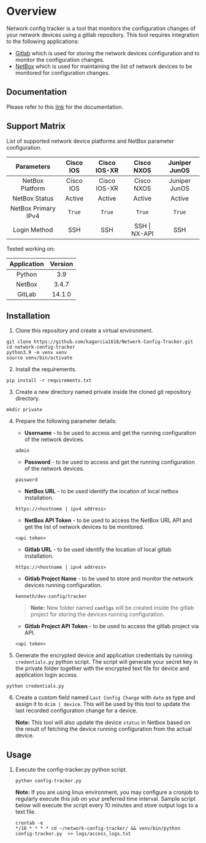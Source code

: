 # Overview

Network config tracker is a tool that monitors the configuration changes of your network devices using a gitlab repository. This tool requires integration to the following applications:

- [Gitlab](https://about.gitlab.com/) which is used for storing the network devices configuration and to monitor the configuration changes.
- [NetBox](https://github.com/netbox-community/netbox) which is used for maintaining the list of network devices to be monitored for configuration changes.

## Documentation

Please refer to this [link](https://kagarcia1618.github.io/Network-Config-Tracker/) for the documentation.

## Support Matrix
List of supported network device platforms and NetBox parameter configuration.

| Parameters          | Cisco IOS | Cisco IOS-XR | Cisco NXOS    | Juniper JunOS |
| :----------------:  | :-------: | :----------: | :-----------: | :-----------: |
| NetBox Platform     | Cisco IOS | Cisco IOS-XR | Cisco NXOS    | Juniper JunOS |
| NetBox Status       | Active    | Active       | Active        | Active        | 
| NetBox Primary IPv4 | `True`    | `True`       | `True`        | `True`        |
| Login Method        | SSH       | SSH          | SSH \| NX-API | SSH           |

Tested working on:

| Application | Version |
| :---------: | :-----: |
| Python      | 3.9     |
| NetBox      | 3.4.7   |
| GitLab      | 14.1.0  |

## Installation
1. Clone this repository and create a virtual environment.
```
git clone https://github.com/kagarcia1618/Network-Config-Tracker.git
cd network-config-tracker
python3.9 -m venv venv
source venv/bin/activate
```
2. Install the requirements.
```
pip install -r requirements.txt
``` 
3. Create a new directory named private inside the cloned git repository directory.
```
mkdir private
```
4. Prepare the following parameter details:

    * **Username** - to be used to access and get the running configuration of the network devices.
    ```
    admin
    ```
    * **Password** - to be used to access and get the running configuration of the network devices.
    ```
    password
    ```
    * **NetBox URL** - to be used identify the location of local netbox installation.
    ```
    https://<hostname | ipv4 address>
    ```
    * **NetBox API Token** - to be used to access the NetBox URL API and get the list of network devices to be monitored.
    ```
    <api token>
    ```
    * **Gitlab URL** - to be used identify the location of local gitlab installation.
    ```
    https://<hostname | ipv4 address>
    ```
    * **Gitlab Project Name** - to be used to store and monitor the network devices running configuration.
    ```
    kenneth/dev-config/tracker
    ```
    > **Note:** New folder named **`configs`** will be created inside the gitlab project for storing the devices running configuration.
    * **Gitlab Project API Token** - to be used to access the gitlab project via API.
    ```
    <api token>
    ```

5. Generate the encrypted device and application credentials by running `credentials.py` python script. The script will generate your secret key in the private folder together with the encrypted text file for device and application login access. 
```
python credentials.py
```

6. Create a custom field named `Last Config Change` with `date` as type and assign it to `dcim | device`. This will be used by this tool to update the last recorded configuration change for a device.

    **Note:** This tool will also update the device `status` in Netbox based on the result of fetching the device running configuration from the actual device.

## Usage
1.  Execute the config-tracker.py python script.

    ```
    python config-tracker.py
    ```

    **Note:** If you are using linux environment, you may configure a cronjob to regularly execute this job on your preferred time interval. Sample script below will execute the script every 10 minutes and store output logs to a text file.

    ```
    crontab -e
    */10 * * * * cd ~/network-config-tracker/ && venv/bin/python config-tracker.py  >> logs/access_logs.txt
    ```